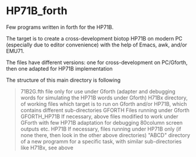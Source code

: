 # HP71B_forth

Few programs written in forth for the HP71B. 

The target is to create a cross-development biotop HP71B on modern PC (especially due to editor convenience) with the help of Emacs, awk, and/or EMU71.

The files have different versions: one for cross-development on PC/Gforth, then one adapted for HP71B implementation

The structure of this main directory is following
> 71B2G.fth file only for use under Gforth (adapter and debugging words for simulating the HP71B words under Gforth)
> H71Bx directory, of working files which target is to run on Gforth and/or HP71B, which contains different sub-directories
>       GFORTH        Files running under Gforth
>       GFORTH_HP71B  If necessary, above files modified to work under GForth with few HP71B adaptation for debugging 80column screen outputs etc.
>       HP71B         If necessary, files running under HP71B only (if none there, then look in the other above directories)
> "ABCD" directory of a new programm for a specific task, with similar sub-directories like H71Bx, see above
